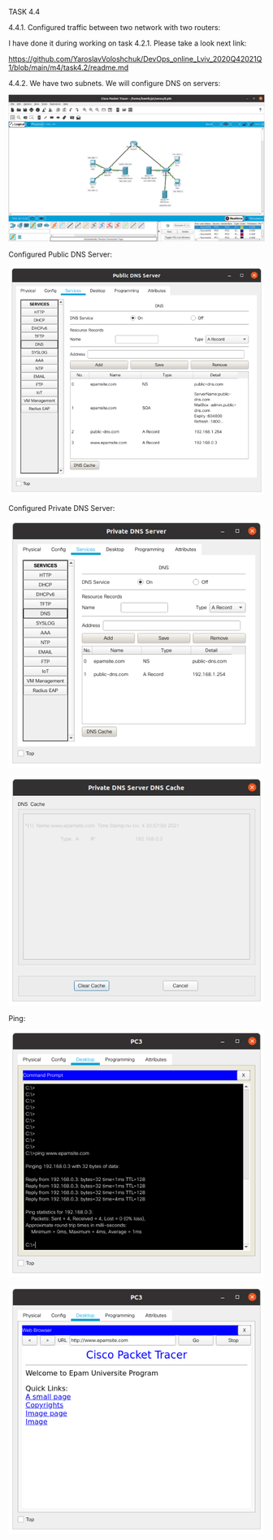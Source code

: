 TASK 4.4

4.4.1. Сonfigured  traffic between two network with two routers:

I have done it during working on task 4.2.1. Please take a look next link:

https://github.com/YaroslavVoloshchuk/DevOps_online_Lviv_2020Q42021Q1/blob/main/m4/task4.2/readme.md

4.4.2. We have two subnets. We will configure DNS on servers: 

![](images/scr1.png)

Configured Public DNS Server:

![](images/scr2.png)

Configured Private DNS Server:

![](images/scr3.png)

![](images/scr4.png)

Ping:

![](images/scr5.png)

![](images/scr6.png)

